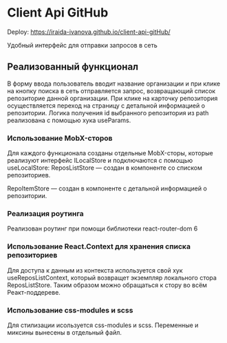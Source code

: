 # Client Api GitHub

Deploy: https://iraida-ivanova.github.io/client-api-gitHub/

Удобный интерфейс для отправки запросов в сеть

## Реализованный функционал

В форму ввода пользователь вводит название организации и при клике на кнопку поиска в сеть отправляется запрос, возвращающий список репозиторие данной организации.
При клике на карточку репозитория осуществляется переход на страницу с детальной информацией о репозитории.
Логика получения id выбранного репозитория из path реализована c помощью хука useParams.

### Использование MobX-сторов

Для каждого функционала созданы отдельные MobX-сторы, которые реализуют интерфейс ILocalStore и подключаются с помощью useLocalStore:
ReposListStore — создан в компоненте со списком репозиториев.

RepoItemStore — создан в компоненте с детальной информацией о репозитории.

### Реализация роутинга

Реализован роутинг при помощи библиотеки react-router-dom 6 

### Использование React.Context для хранения списка репозиториев

Для доступа к данным из контекста используется свой хук useReposListContext, который возвращет экземпляр локального стора ReposListStore. Таким образом можно обращаться к стору во всём Реакт-поддереве.

### Использование css-modules и scss

Для стилизации исользуется css-modules и scss. Переменные и миксины вынесены в отдельный файл. 
